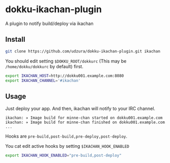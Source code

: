 dokku-ikachan-plugin
====================

A plugin to notify build/deploy via ikachan

## Install

```bash
git clone https://github.com/udzura/dokku-ikachan-plugin.git ikachan
```

You should edit setting `$DOKKU_ROOT/dokkurc` (This may be `/home/dokku/dokkurc` by default) first.

```bash
export IKACHAN_HOST=http://dokku001.example.com:8080
export IKACHAN_CHANNEL='#ikachan'
```

## Usage

Just deploy your app. And then, ikachan will notify to your IRC channel.

```chat
ikachan: ✈︎ Image build for minne-chan started on dokku001.example.com
ikachan: ✈︎ Image build for minne-chan finished on dokku001.example.com
...
```

Hooks are `pre-build,post-build,pre-deploy,post-deploy`.

You cat edit active hooks by setting `$IKACHAN_HOOK_ENABLED`

```bash
export IKACHAN_HOOK_ENABLED="pre-build,post-deploy"
```
